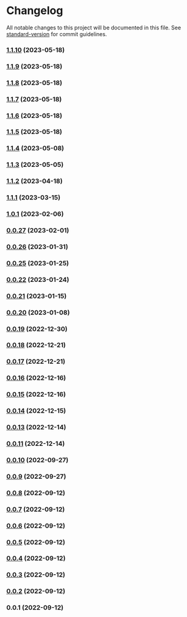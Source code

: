 # Changelog

All notable changes to this project will be documented in this file. See [standard-version](https://github.com/conventional-changelog/standard-version) for commit guidelines.

### [1.1.10](///compare/v0.0.10...v1.1.10) (2023-05-18)

### [1.1.9](///compare/v0.0.10...v1.1.9) (2023-05-18)

### [1.1.8](///compare/v0.0.10...v1.1.8) (2023-05-18)

### [1.1.7](///compare/v0.0.10...v1.1.7) (2023-05-18)

### [1.1.6](///compare/v0.0.10...v1.1.6) (2023-05-18)

### [1.1.5](///compare/v0.0.10...v1.1.5) (2023-05-18)

### [1.1.4](///compare/v1.1.3...v1.1.4) (2023-05-08)

### [1.1.3](///compare/v1.1.2...v1.1.3) (2023-05-05)

### [1.1.2](///compare/v1.1.1...v1.1.2) (2023-04-18)

### [1.1.1](///compare/v1.0.1...v1.1.1) (2023-03-15)

### [1.0.1](///compare/v0.0.27...v1.0.1) (2023-02-06)

### [0.0.27](///compare/v0.0.26...v0.0.27) (2023-02-01)

### [0.0.26](///compare/v0.0.25...v0.0.26) (2023-01-31)

### [0.0.25](///compare/v0.0.22...v0.0.25) (2023-01-25)

### [0.0.22](///compare/v0.0.21...v0.0.22) (2023-01-24)

### [0.0.21](///compare/v0.0.20...v0.0.21) (2023-01-15)

### [0.0.20](///compare/v0.0.19...v0.0.20) (2023-01-08)

### [0.0.19](///compare/v0.0.18...v0.0.19) (2022-12-30)

### [0.0.18](///compare/v0.0.17...v0.0.18) (2022-12-21)

### [0.0.17](///compare/v0.0.16...v0.0.17) (2022-12-21)

### [0.0.16](///compare/v0.0.15...v0.0.16) (2022-12-16)

### [0.0.15](///compare/v0.0.14...v0.0.15) (2022-12-16)

### [0.0.14](///compare/v0.0.13...v0.0.14) (2022-12-15)

### [0.0.13](///compare/v0.0.10...v0.0.13) (2022-12-14)

### [0.0.11](///compare/v0.0.10...v0.0.11) (2022-12-14)

### [0.0.10](///compare/v0.0.9...v0.0.10) (2022-09-27)

### [0.0.9](///compare/v0.0.8...v0.0.9) (2022-09-27)

### [0.0.8](///compare/v0.0.7...v0.0.8) (2022-09-12)

### [0.0.7](///compare/v0.0.6...v0.0.7) (2022-09-12)

### [0.0.6](///compare/v0.0.5...v0.0.6) (2022-09-12)

### [0.0.5](///compare/v0.0.4...v0.0.5) (2022-09-12)

### [0.0.4](///compare/v0.0.3...v0.0.4) (2022-09-12)

### [0.0.3](///compare/v0.0.2...v0.0.3) (2022-09-12)

### [0.0.2](///compare/v0.0.1...v0.0.2) (2022-09-12)

### 0.0.1 (2022-09-12)
